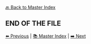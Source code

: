 [🔙 Back to Master Index](../Master.md)



END OF THE FILE
---
[⬅️ Previous](previous_chapter.md) | [📚 Master Index](../MASTER.md) | [➡️ Next](next_chapter.md)
